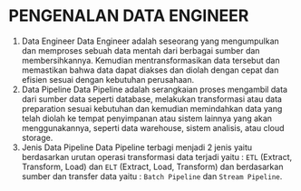 # PENGENALAN DATA ENGINEER

1. Data Engineer
   Data Engineer adalah seseorang yang mengumpulkan dan memproses sebuah data mentah dari berbagai sumber dan membersihkannya. Kemudian mentransformasikan data tersebut dan memastikan bahwa data dapat diakses dan diolah dengan cepat dan efisien sesuai dengan kebutuhan perusahaan.
2. Data Pipeline
   Data Pipeline adalah serangkaian proses mengambil data dari sumber data seperti database, melakukan transformasi atau data preparation sesuai kebutuhan dan kemudian memindahkan data yang telah diolah ke tempat penyimpanan atau sistem lainnya yang akan menggunakannya, seperti data warehouse, sistem analisis, atau cloud storage.
3. Jenis Data Pipeline
   Data Pipeline terbagi menjadi 2 jenis yaitu berdasarkan urutan operasi transformasi data terjadi yaitu : `ETL` (Extract, Transform, Load) dan `ELT` (Extract, Load, Transform) dan berdasarkan sumber dan transfer data yaitu : `Batch Pipeline` dan `Stream Pipeline`.